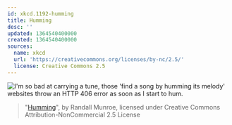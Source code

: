 ```yaml
---
id: xkcd.1192-humming
title: Humming
desc: ''
updated: 1364540400000
created: 1364540400000
sources:
  name: xkcd
  url: 'https://creativecommons.org/licenses/by-nc/2.5/'
  license: Creative Commons 2.5
---
```

![I'm so bad at carrying a tune, those 'find a song by humming its melody' websites throw an HTTP 406 error as soon as I start to hum.](https://imgs.xkcd.com/comics/humming.png)
> "[Humming](https://xkcd.com/1192/)", by Randall Munroe, licensed under Creative Commons Attribution-NonCommercial 2.5 License
